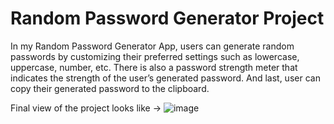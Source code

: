 # Random Password Generator Project
In my Random Password Generator App, users can generate random passwords by customizing their preferred settings such as lowercase, uppercase, number, etc. There is also a password strength meter that indicates the strength of the user’s generated password. And last, user can copy their generated password to the clipboard.

Final view of the project looks like ->
![image](https://github.com/Severus25/Random-Password-Generator-Project/assets/77570887/bf334e91-6a68-49fe-9a20-f9c85d843d8b)
